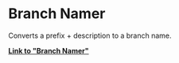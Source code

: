 # Branch Namer
Converts a prefix + description to a branch name.

**[Link to "Branch Namer"](https://dag0310.github.io/branch-namer/)**